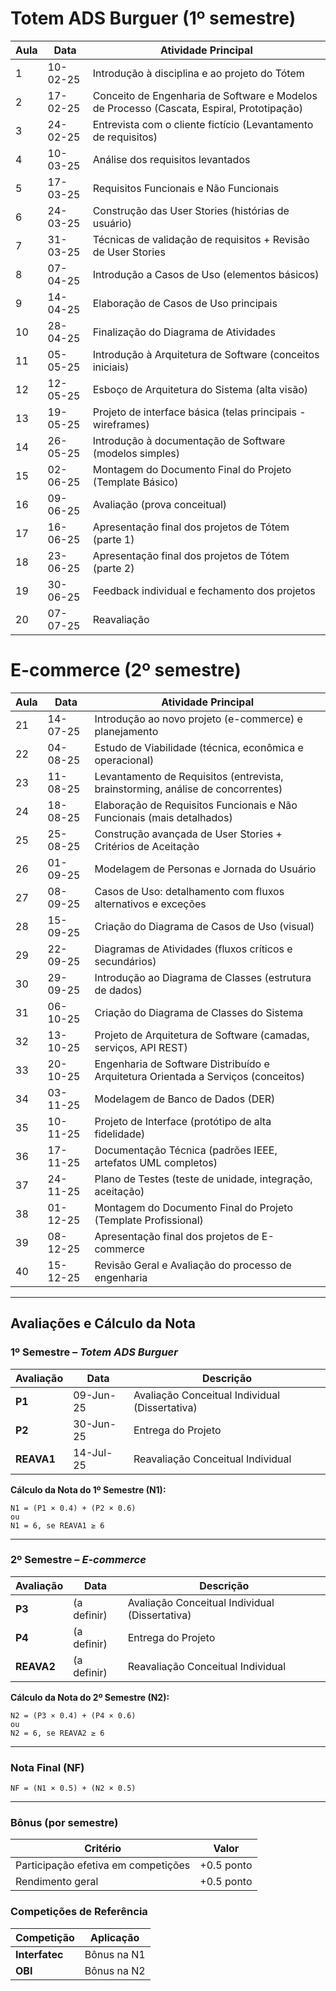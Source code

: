 # Totem ADS Burguer (1º semestre)

| Aula | Data     | Atividade Principal                                                                       |
| ---- | -------- | ----------------------------------------------------------------------------------------- |
| 1    | 10-02-25 | Introdução à disciplina e ao projeto do Tótem                                             |
| 2    | 17-02-25 | Conceito de Engenharia de Software e Modelos de Processo (Cascata, Espiral, Prototipação) |
| 3    | 24-02-25 | Entrevista com o cliente fictício (Levantamento de requisitos)                            |
| 4    | 10-03-25 | Análise dos requisitos levantados                                                         |
| 5    | 17-03-25 | Requisitos Funcionais e Não Funcionais                                                    |
| 6    | 24-03-25 | Construção das User Stories (histórias de usuário)                                        |
| 7    | 31-03-25 | Técnicas de validação de requisitos + Revisão de User Stories                             |
| 8    | 07-04-25 | Introdução a Casos de Uso (elementos básicos)                                             |
| 9    | 14-04-25 | Elaboração de Casos de Uso principais                                                     |
| 10   | 28-04-25 | Finalização do Diagrama de Atividades                                                     |
| 11   | 05-05-25 | Introdução à Arquitetura de Software (conceitos iniciais)                                 |
| 12   | 12-05-25 | Esboço de Arquitetura do Sistema (alta visão)                                             |
| 13   | 19-05-25 | Projeto de interface básica (telas principais - wireframes)                               |
| 14   | 26-05-25 | Introdução à documentação de Software (modelos simples)                                   |
| 15   | 02-06-25 | Montagem do Documento Final do Projeto (Template Básico)                                  |
| 16   | 09-06-25 | Avaliação (prova conceitual)                                                              |
| 17   | 16-06-25 | Apresentação final dos projetos de Tótem (parte 1)                                        |
| 18   | 23-06-25 | Apresentação final dos projetos de Tótem (parte 2)                                        |
| 19   | 30-06-25 | Feedback individual e fechamento dos projetos                                             |
| 20   | 07-07-25 | Reavaliação                                                                               |

# E-commerce (2º semestre)

| Aula | Data     | Atividade Principal                                                               |
| ---- | -------- | --------------------------------------------------------------------------------- |
| 21   | 14-07-25 | Introdução ao novo projeto (e-commerce) e planejamento                            |
| 22   | 04-08-25 | Estudo de Viabilidade (técnica, econômica e operacional)                          |
| 23   | 11-08-25 | Levantamento de Requisitos (entrevista, brainstorming, análise de concorrentes)   |
| 24   | 18-08-25 | Elaboração de Requisitos Funcionais e Não Funcionais (mais detalhados)            |
| 25   | 25-08-25 | Construção avançada de User Stories + Critérios de Aceitação                      |
| 26   | 01-09-25 | Modelagem de Personas e Jornada do Usuário                                        |
| 27   | 08-09-25 | Casos de Uso: detalhamento com fluxos alternativos e exceções                     |
| 28   | 15-09-25 | Criação do Diagrama de Casos de Uso (visual)                                      |
| 29   | 22-09-25 | Diagramas de Atividades (fluxos críticos e secundários)                           |
| 30   | 29-09-25 | Introdução ao Diagrama de Classes (estrutura de dados)                            |
| 31   | 06-10-25 | Criação do Diagrama de Classes do Sistema                                         |
| 32   | 13-10-25 | Projeto de Arquitetura de Software (camadas, serviços, API REST)                  |
| 33   | 20-10-25 | Engenharia de Software Distribuído e Arquitetura Orientada a Serviços (conceitos) |
| 34   | 03-11-25 | Modelagem de Banco de Dados (DER)                                                 |
| 35   | 10-11-25 | Projeto de Interface (protótipo de alta fidelidade)                               |
| 36   | 17-11-25 | Documentação Técnica (padrões IEEE, artefatos UML completos)                      |
| 37   | 24-11-25 | Plano de Testes (teste de unidade, integração, aceitação)                         |
| 38   | 01-12-25 | Montagem do Documento Final do Projeto (Template Profissional)                    |
| 39   | 08-12-25 | Apresentação final dos projetos de E-commerce                                     |
| 40   | 15-12-25 | Revisão Geral e Avaliação do processo de engenharia                               |


---

## Avaliações e Cálculo da Nota

### 1º Semestre – *Totem ADS Burguer*

| Avaliação | Data      | Descrição                                      |
| --------- | --------- | ---------------------------------------------- |
| **P1**    | 09-Jun-25 | Avaliação Conceitual Individual (Dissertativa) |
| **P2**    | 30-Jun-25 | Entrega do Projeto                             |
| **REAVA1** | 14-Jul-25 | Reavaliação Conceitual Individual              |

**Cálculo da Nota do 1º Semestre (N1):**

```
N1 = (P1 × 0.4) + (P2 × 0.6)
ou
N1 = 6, se REAVA1 ≥ 6
```

---

### 2º Semestre – *E-commerce*

| Avaliação  | Data        | Descrição                                      |
| ---------- | ----------- | ---------------------------------------------- |
| **P3**     | (a definir) | Avaliação Conceitual Individual (Dissertativa) |
| **P4**     | (a definir) | Entrega do Projeto                             |
| **REAVA2** | (a definir) | Reavaliação Conceitual Individual              |

**Cálculo da Nota do 2º Semestre (N2):**

```
N2 = (P3 × 0.4) + (P4 × 0.6)
ou
N2 = 6, se REAVA2 ≥ 6
```

---

### Nota Final (NF)

```
NF = (N1 × 0.5) + (N2 × 0.5)
```

---

### Bônus (por semestre)

| Critério                            | Valor      |
| ----------------------------------- | ---------- |
| Participação efetiva em competições | +0.5 ponto |
| Rendimento geral                    | +0.5 ponto |

### Competições de Referência

| Competição     | Aplicação   |
| -------------- | ----------- |
| **Interfatec** | Bônus na N1 |
| **OBI**        | Bônus na N2 |
